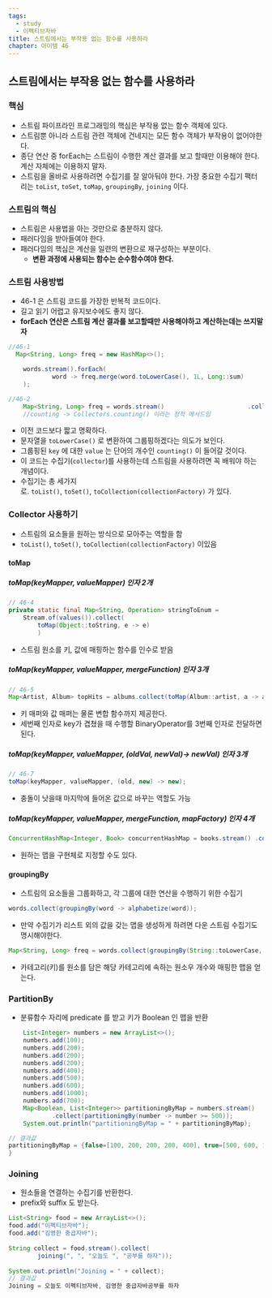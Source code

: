 ```yaml
---
tags:
  - study
  - 이펙티브자바
title: 스트림에서는 부작용 없는 함수를 사용하라
chapter: 아이템 46
---
```

## 스트림에서는 부작용 없는 함수를 사용하라

### 핵심
- 스트림 파이프라인 프로그래밍의 핵심은 부작용 없는 함수 객체에 있다.
- 스트림뿐 아니라 스트림 관련 객체에 건네지는 모든 함수 객체가 부작용이 없어야한다.
- 종단 연산 중 forEach는 스트림이 수행한 계산 결과를 보고 할때만 이용해야 한다. 계산 자체에는 이용하지 말자. 
- 스트림을 올바로 사용하려면 수집기를 잘 알아둬야 한다. 가장 중요한 수집기 팩터리는 `toList`, `toSet`, `toMap`, `groupingBy`, `joining` 이다.

### 스트림의 핵심
- 스트림은 사용법을 아는 것만으로 충분하지 않다.
- 패러다임을 받아들여야 한다.
- 패러다임의 핵심은 계산을 일련의 변환으로 재구성하는 부분이다.
    - **변환 과정에 사용되는 함수는 순수함수여야 한다.**
### 스트림 사용방법
- 46-1 은 스트림 코드를 가장한 반복적 코드이다.
- 길고 읽기 어렵고 유지보수에도 좋지 않다.
- **forEach 연산은 스트림 계산 결과를 보고할때만 사용해야하고 계산하는데는 쓰지말자**
```java
//46-1 
  Map<String, Long> freq = new HashMap<>();

    words.stream().forEach(
            word -> freq.merge(word.toLowerCase(), 1L, Long::sum)
    );
```

```java
//46-2
    Map<String, Long> freq = words.stream()                       .collect(groupingBy(String::toLowerCase, counting()));
    //counting -> Collectors.counting() 이라는 정적 메서드임
```
- 이전 코드보다 짧고 명확하다.
- 문자열을 `toLowerCase()` 로 변환하여 그룹핑하겠다는 의도가 보인다.
- 그룹핑된 `key` 에 대한 `value` 는 단어의 개수인 `counting()` 이 들어갈 것이다.
- 이 코드는 수집기(`collector`)를 사용하는데 스트림을 사용하려면 꼭 배워야 하는 개념이다.
- 수집기는 총 세가지로. `toList()`, `toSet()`, `toCollection(collectionFactory)` 가 있다.
### Collector 사용하기
- 스트림의 요소들을 원하는 방식으로 모아주는 역할을 함
- `toList()`, `toSet()`, `toCollection(collectionFactory)` 이있음
#### toMap
##### toMap(keyMapper, valueMapper) 인자 2개
```java
// 46-4
private static final Map<String, Operation> stringToEnum = 
    Stream.of(values()).collect(
        toMap(Object::toString, e -> e)
        )
```
- 스트림 원소를 키, 값에 매핑하는 함수를 인수로 받음
##### toMap(keyMapper, valueMapper, mergeFunction) 인자 3개
```java
// 46-5
Map<Artist, Album> topHits = albums.collect(toMap(Album::artist, a -> a, maxBy(comparing(Album::sales))));
```
- 키 매퍼와 값 매퍼는 물론 변합 함수까지 제공한다.
- 세번째 인자로 key가 겹쳤을 때 수행할 BinaryOperator를 3번째 인자로 전달하면 된다.

##### toMap(keyMapper, valueMapper, (oldVal, newVal)-> newVal) 인자 3개
```java
// 46-7
toMap(keyMapper, valueMapper, (old, new) -> new);
```
- 충돌이 낫을때 마지막에 들어온 값으로 바꾸는 역할도 가능

##### toMap(keyMapper, valueMapper, mergeFunction, mapFactory) 인자 4개
```java
ConcurrentHashMap<Integer, Book> concurrentHashMap = books.stream() .collect(Collectors.toMap(Book::getReleaseYear, Function.identity(), (o1, o2) -> o1, ConcurrentHashMap::new));
```
- 원하는 맵을 구현체로 지정할 수도 있다.

#### groupingBy
- 스트림의 요소들을 그룹화하고, 각 그룹에 대한 연산을 수행하기 위한 수집기
```java
words.collect(groupingBy(word -> alphabetize(word));
```
- 만약 수집기가 리스트 외의 값을 갖는 맵을 생성하게 하려면 다운 스트림 수집기도 명시해야한다.
```java
Map<String, Long> freq = words.collect(groupingBy(String::toLowerCase, counting()));
```
- 카테고리(키)를 원소를 담은 해당 카테고리에 속하는 원소우 개수와 매핑한 맵을 얻는다.

### PartitionBy
- 분류함수 자리에 predicate 를 받고 키가 Boolean 인 맵을 반환
```java
    List<Integer> numbers = new ArrayList<>();  
    numbers.add(100);  
    numbers.add(200);  
    numbers.add(200);  
    numbers.add(200);  
    numbers.add(400);  
    numbers.add(500);  
    numbers.add(600);  
    numbers.add(1000);  
    numbers.add(700);  
    Map<Boolean, List<Integer>> partitioningByMap = numbers.stream()  
            .collect(partitioningBy(number -> number >= 500));  
    System.out.println("partitioningByMap = " + partitioningByMap);  

// 결과값
partitioningByMap = {false=[100, 200, 200, 200, 400], true=[500, 600, 1000, 700]}
}
```
### Joining
- 원소들을 연결하는 수집기를 반환한다.
- prefix와 suffix 도 받는다.
```java
List<String> food = new ArrayList<>();  
food.add("이펙티브자바");  
food.add("김영한 중급자바");  
  
String collect = food.stream().collect(  
        joining(", ", "오늘도 ", "공부를 하자"));  
  
System.out.println("Joining = " + collect);
// 결과값
Joining = 오늘도 이펙티브자바, 김영한 중급자바공부를 하자
```